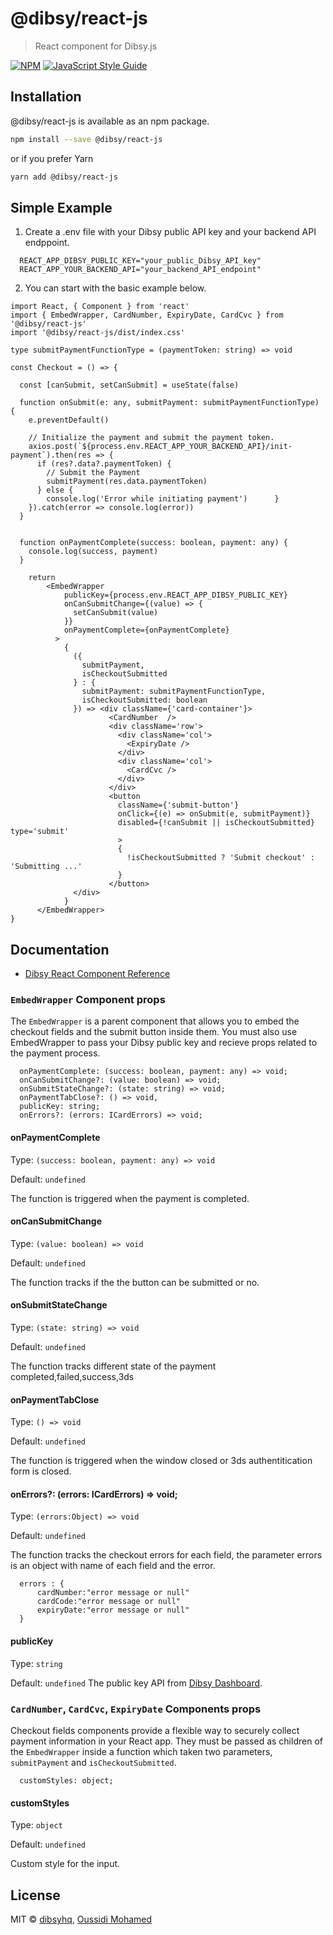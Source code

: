 # @dibsy/react-js

> React component for Dibsy.js

[![NPM](https://img.shields.io/npm/v/@dibsy/react-js.svg)](https://www.npmjs.com/package/@dibsy/react-js) [![JavaScript Style Guide](https://img.shields.io/badge/code_style-standard-brightgreen.svg)](https://standardjs.com)

## Installation

@dibsy/react-js is available as an npm package.

```bash
npm install --save @dibsy/react-js
```

or if you prefer Yarn

```bash
yarn add @dibsy/react-js
```


## Simple Example

1. Create a .env file with your Dibsy public API key and your backend API endppoint.

```tsx
  REACT_APP_DIBSY_PUBLIC_KEY="your_public_Dibsy_API_key"
  REACT_APP_YOUR_BACKEND_API="your_backend_API_endpoint"
```

2. You can start with the basic example below.

```tsx
import React, { Component } from 'react'
import { EmbedWrapper, CardNumber, ExpiryDate, CardCvc } from '@dibsy/react-js'
import '@dibsy/react-js/dist/index.css'

type submitPaymentFunctionType = (paymentToken: string) => void

const Checkout = () => {

  const [canSubmit, setCanSubmit] = useState(false)

  function onSubmit(e: any, submitPayment: submitPaymentFunctionType) {
    e.preventDefault()

    // Initialize the payment and submit the payment token.
    axios.post(`${process.env.REACT_APP_YOUR_BACKEND_API}/init-payment`).then(res => {
      if (res?.data?.paymentToken) {
        // Submit the Payment
        submitPayment(res.data.paymentToken)
      } else {
        console.log('Error while initiating payment')      }
    }).catch(error => console.log(error))
  }


  function onPaymentComplete(success: boolean, payment: any) {
    console.log(success, payment)
  }

    return 
        <EmbedWrapper
            publicKey={process.env.REACT_APP_DIBSY_PUBLIC_KEY}
            onCanSubmitChange={(value) => {
              setCanSubmit(value)
            }}
            onPaymentComplete={onPaymentComplete}
          >
            {
              ({
                submitPayment,
                isCheckoutSubmitted
              } : {
                submitPayment: submitPaymentFunctionType,
                isCheckoutSubmitted: boolean
              }) => <div className={'card-container'}>
                      <CardNumber  />
                      <div className='row'>
                        <div className='col'>
                          <ExpiryDate />
                        </div>
                        <div className='col'>
                          <CardCvc />
                        </div>
                      </div>
                      <button 
                        className={'submit-button'} 
                        onClick={(e) => onSubmit(e, submitPayment)}
                        disabled={!canSubmit || isCheckoutSubmitted} type='submit' 
                        >
                        {
                          !isCheckoutSubmitted ? 'Submit checkout' : 'Submitting ...'
                        }
                      </button>
              </div>
            }
      </EmbedWrapper>
}
```

## Documentation



- [Dibsy React Component Reference](https://docs.dibsy.one/dibsy-components/react)


### `EmbedWrapper` Component props
The `EmbedWrapper` is a parent component that allows you to embed the checkout fields and the submit button inside them. You must also use EmbedWrapper to pass your Dibsy public key and recieve props related to the payment process.
```
  onPaymentComplete: (success: boolean, payment: any) => void;
  onCanSubmitChange?: (value: boolean) => void;
  onSubmitStateChange?: (state: string) => void;
  onPaymentTabClose?: () => void,
  publicKey: string;
  onErrors?: (errors: ICardErrors) => void;
```

#### onPaymentComplete

Type: `(success: boolean, payment: any) => void`

Default: `undefined`

The function is triggered when the payment is completed.


#### onCanSubmitChange

Type: `(value: boolean) => void`

Default: `undefined`

The function tracks if the the button can be submitted or no.

#### onSubmitStateChange

Type: `(state: string) => void`

Default: `undefined`

The function tracks different state of the payment completed,failed,success,3ds



#### onPaymentTabClose

Type: `() => void`

Default: `undefined`

The function is triggered when the window closed or 3ds authentitication form is closed.


####   onErrors?: (errors: ICardErrors) => void;


Type: `(errors:Object) => void`

Default: `undefined`

The function tracks the checkout errors for each field, the parameter errors is an object with name of each field and the error.
```
  errors : {
      cardNumber:"error message or null"
      cardCode:"error message or null"
      expiryDate:"error message or null"
  }
```


#### publicKey

Type: `string`

Default: `undefined`
	The public key API from [Dibsy Dashboard](https://dashboard.dibsy.one).



### `CardNumber`, `CardCvc`, `ExpiryDate` Components props
Checkout fields components provide a flexible way to securely collect payment information in your React app. They must be passed as children of the `EmbedWrapper` inside a function which taken two parameters, `submitPayment` and `isCheckoutSubmitted`.


```
  customStyles: object;
```

#### customStyles

Type: `object`

Default: `undefined`

Custom style for the input.


## License

MIT © [dibsyhq](https://github.com/dibsyhq), [Oussidi Mohamed](https://github.com/Oussidi1998)
 